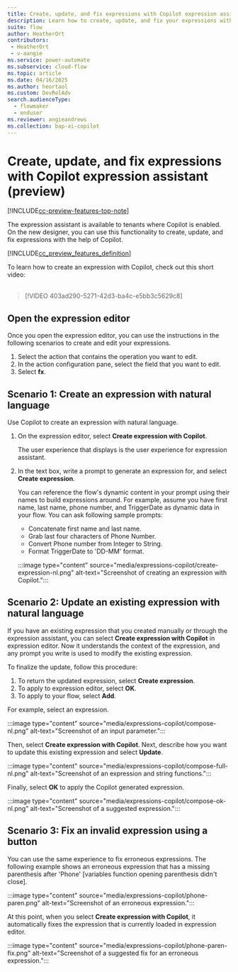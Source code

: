 ```yaml
---
title: Create, update, and fix expressions with Copilot expression assistant (preview)
description: Learn how to create, update, and fix your expressions with Copilot expression assistant in the cloud flows designer.
suite: flow
author: HeatherOrt
contributors:
 - HeatherOrt
 - v-aangie
ms.service: power-automate
ms.subservice: cloud-flow
ms.topic: article
ms.date: 04/16/2025
ms.author: heortaol
ms.custom: DevRelAdv
search.audienceType: 
  - flowmaker
  - enduser
ms.reviewer: angieandrews
ms.collection: bap-ai-copilot
---
```


# Create, update, and fix expressions with Copilot expression assistant (preview)

[!INCLUDE[cc-preview-features-top-note](./includes/cc-preview-features-top-note.md)]

The expression assistant is available to tenants where Copilot is enabled. On the new designer, you can use this functionality to create, update, and fix expressions with the help of Copilot.

[!INCLUDE[cc_preview_features_definition](includes/cc-preview-features-definition.md)]

To learn how to create an expression with Copilot, check out this short video:<br/>
<br/>
> [!VIDEO 403ad290-5271-42d3-ba4c-e5bb3c5629c8]

## Open the expression editor

Once you open the expression editor, you can use the instructions in the following scenarios to create and edit your expressions.

1. Select the action that contains the operation you want to edit.
1. In the action configuration pane, select the field that you want to edit.
1. Select **fx**.

## Scenario 1: Create an expression with natural language

Use Copilot to create an expression with natural language.

1. On the expression editor, select **Create expression with Copilot**.

    The user experience that displays is the user experience for expression assistant.
1. In the text box, write a prompt to generate an expression for, and select **Create expression**.

    You can reference the flow's dynamic content in your prompt using their names to build expressions around. For example, assume you have first name, last name, phone number, and TriggerDate as dynamic data in your flow. You can ask following sample prompts:

    - Concatenate first name and last name.
    - Grab last four characters of Phone Number.
    - Convert Phone number from Integer to String.
    - Format TriggerDate to 'DD-MM' format.

    :::image type="content" source="media/expressions-copilot/create-expression-nl.png" alt-text="Screenshot of creating an expression with Copilot.":::

## Scenario 2: Update an existing expression with natural language

If you have an existing expression that you created manually or through the expression assistant, you can select **Create expression with Copilot** in expression editor. Now it understands the context of the expression, and any prompt you write is used to modify the existing expression.

To finalize the update, follow this procedure:

1. To return the updated expression, select **Create expression**.
1. To apply to expression editor, select **OK**.
1. To apply to your flow, select **Add**.

For example, select an expression.

:::image type="content" source="media/expressions-copilot/compose-nl.png" alt-text="Screenshot of an input parameter.":::

Then, select **Create expression with Copilot**. Next, describe how you want to update this existing expression and select **Update**.

:::image type="content" source="media/expressions-copilot/compose-full-nl.png" alt-text="Screenshot of an expression and string functions.":::

Finally, select **OK** to apply the Copilot generated expression.

:::image type="content" source="media/expressions-copilot/compose-ok-nl.png" alt-text="Screenshot of a suggested expression.":::

## Scenario 3: Fix an invalid expression using a button

You can use the same experience to fix erroneous expressions. The following example shows an erroneous expression that has a missing parenthesis after 'Phone' [variables function opening parenthesis didn't close].  

:::image type="content" source="media/expressions-copilot/phone-paren.png" alt-text="Screenshot of an erroneous expression.":::

At this point, when you select **Create expression with Copilot**, it automatically fixes the expression that is currently loaded in expression editor.

:::image type="content" source="media/expressions-copilot/phone-paren-fix.png" alt-text="Screenshot of a suggested fix for an erroneous expression.":::

